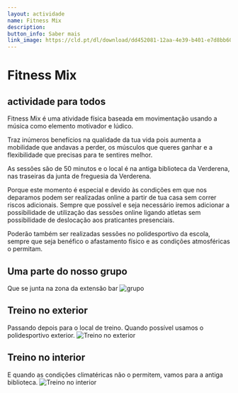 ```yaml
---
layout: actividade
name: Fitness Mix 
description:  
button_info: Saber mais
link_image: https://cld.pt/dl/download/dd452081-12aa-4e39-b401-e7d8bb60078c/fitnessmix_v2.jpg?download=true
---
```



# Fitness Mix

## actividade para todos

Fitness Mix é uma atividade física baseada em movimentação usando a música como elemento motivador e lúdico.

Traz inúmeros benefícios na qualidade da tua vida pois aumenta a mobilidade que andavas a perder, os músculos que queres ganhar e a flexibilidade que precisas para te sentires melhor.

As sessões são de 50 minutos e o local é na antiga biblioteca da Verderena, nas traseiras da junta de freguesia da Verderena.

Porque este momento é especial e devido às condições em que nos deparamos podem ser realizadas online a partir de tua casa sem correr riscos adicionais.
Sempre que possível e seja necessário iremos adicionar a possibilidade de utilização das sessões online ligando atletas sem possibilidade de deslocação aos praticantes presenciais.

Poderão também ser realizadas sessões no polidesportivo da escola, sempre que seja benéfico o afastamento físico e as condições atmosféricas o permitam.

## Uma parte do nosso grupo

Que se junta na zona da extensão bar
![grupo](https://cld.pt/dl/download/485ceaa9-220b-4a45-8c71-060c30f5eaa8/fitness_entrada.jpeg)

## Treino no exterior

Passando depois para o local de treino. Quando possível usamos o polidesportivo exterior.
![Treino no exterior](https://cld.pt/dl/download/a421f329-555f-4791-81b5-cab6af58cb97/Fitness_exterior.jpeg)

## Treino no interior

E quando as condições climatéricas não o permitem, vamos para a antiga biblioteca.
![Treino no interior](https://cld.pt/dl/download/5bf5f3c1-6bc1-4bd2-96ba-8f971349fefc/fitness_interior.jpeg)

